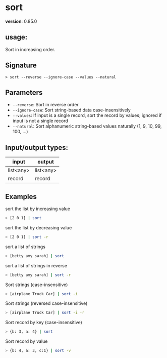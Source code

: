 # sort

**version**: 0.85.0

## **usage**:

Sort in increasing order.

## Signature

`> sort --reverse --ignore-case --values --natural`

## Parameters

- `--reverse`: Sort in reverse order
- `--ignore-case`: Sort string-based data case-insensitively
- `--values`: If input is a single record, sort the record by values; ignored if input is not a single record
- `--natural`: Sort alphanumeric string-based values naturally (1, 9, 10, 99, 100, ...)

## Input/output types:

| input       | output      |
| ----------- | ----------- |
| list\<any\> | list\<any\> |
| record      | record      |

## Examples

sort the list by increasing value

```bash
> [2 0 1] | sort
```

sort the list by decreasing value

```bash
> [2 0 1] | sort -r
```

sort a list of strings

```bash
> [betty amy sarah] | sort
```

sort a list of strings in reverse

```bash
> [betty amy sarah] | sort -r
```

Sort strings (case-insensitive)

```bash
> [airplane Truck Car] | sort -i
```

Sort strings (reversed case-insensitive)

```bash
> [airplane Truck Car] | sort -i -r
```

Sort record by key (case-insensitive)

```bash
> {b: 3, a: 4} | sort
```

Sort record by value

```bash
> {b: 4, a: 3, c:1} | sort -v
```
